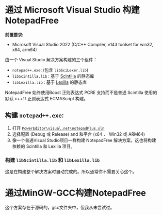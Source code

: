 # 通过 Microsoft Visual Studio 构建NotepadFree

**前置要求:**

 - Microsoft Visual Studio 2022 (C/C++ Compiler, v143 toolset for win32, x64, arm64)

由一个 Visual Studio 解决方案构建的三个组件：

 - `notepad++.exe`: (包含 `libSciLexer.lib`)
 - `libScintilla.lib` : 基于 [Scintilla](https://www.scintilla.org/) 的静态库
 - `libLexilla.lib` : 基于 [Lexilla](https://www.scintilla.org/Lexilla.html) 的静态库

NotepadFree 始终使用Boost 正则表达式 PCRE 支持而不是普通 Scintilla 使用的默认 c++11 正则表达式 ECMAScript 构建。

## 构建 `notepad++.exe`:

 1. 打开 [`PowerEditor\visual.net\notepadPlus.sln`](https://github.com/NotepadFree/NotepadFree/blob/main/PowerEditor/visual.net/notepadPlus.sln)
 2. 选择配置 (Debug 或 Release) and 和平台 (x64 、 Win32 或 ARM64)
 3. 像一个普通Visual Studio项目一样构建 NotepadFree 解决方案。这也将构建依赖的 Scintilla 和 Lexilla 项目。

### 构建 `libScintilla.lib` 和 `libLexilla.lib`

这是在构建整个解决方案时自动完成的。所以通常你不需要关心这个。

# 通过MinGW-GCC构建NotepadFree

这个方案存在于源码的，gcc文件夹中，但我从未尝试过。
